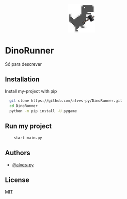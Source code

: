<div align="center">
<img src="https://raw.githubusercontent.com/alves-py/DinoRunner/main/dino_runner/assets/Dino/DinoRun1Hammer.png" width="100%">
</div>


# DinoRunner

Só para descrever




## Installation

Install my-project with pip

```bash
  git clone https://github.com/alves-py/DinoRunner.git
  cd DinoRunner
  python -m pip install -U pygame
```
## Run my project

```bash
    start main.py
```
## Authors

- [@alves-py](https://github.com/alves-py)


## License

[MIT](https://choosealicense.com/licenses/mit/)

